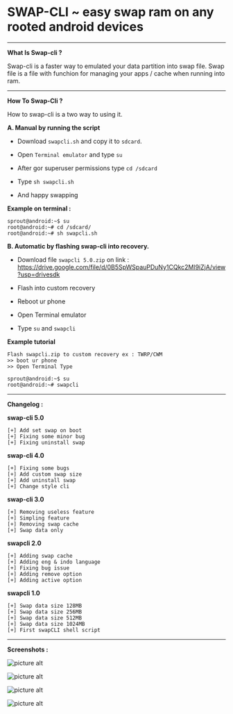 # SWAP-CLI ~ easy swap ram on any rooted android devices #

----

__What Is Swap-cli ?__

Swap-cli is a faster way to emulated your data partition into swap file. Swap file is a file with funchion for managing your apps / cache when running into ram.

----

__How To Swap-Cli ?__

How to swap-cli is a two way to using it.

__A. Manual by running the script__

- Download `swapcli.sh` and copy it to `sdcard`.

- Open `Terminal emulator` and type `su`

- After gor superuser permissions type `cd /sdcard`

- Type `sh swapcli.sh`

- And happy swapping

__Example on terminal :__

```
sprout@android:~$ su
root@android:~# cd /sdcard/
root@android:~# sh swapcli.sh
```

__B. Automatic by flashing swap-cli into recovery.__

- Download file `swapcli 5.0.zip` on link : <https://drive.google.com/file/d/0B5SpWSpauPDuNy1CQkc2Ml9iZjA/view?usp=drivesdk>

- Flash into custom recovery

- Reboot ur phone

- Open Terminal emulator

- Type `su` and `swapcli`

__Example tutorial__

```
Flash swapcli.zip to custom recovery ex : TWRP/CWM
>> boot ur phone
>> Open Terminal Type

sprout@android:~$ su
root@android:~# swapcli
```

----

__Changelog :__

__swap-cli 5.0__

```
[+] Add set swap on boot
[+] Fixing some minor bug
[+] Fixing uninstall swap
```

__swap-cli 4.0__

```
[+] Fixing some bugs 
[+] Add custom swap size 
[+] Add uninstall swap 
[+] Change style cli
```

__swap-cli 3.0__
```
[+] Removing useless feature 
[+] Simpling feature 
[+] Removing swap cache
[+] Swap data only
```

__swapcli 2.0__
```
[+] Adding swap cache 
[+] Adding eng & indo language 
[+] Fixing bug issue 
[+] Adding remove option 
[+] Adding active option 
```

__swapcli 1.0__
```
[+] Swap data size 128MB 
[+] Swap data size 256MB 
[+] Swap data size 512MB 
[+] Swap data size 1024MB 
[+] First swapCLI shell script
```

----

__Screenshots :__

![picture alt](ss1.png "Title is optional")

![picture alt](ss2.png "Title is optional")

![picture alt](ss3.png "Title is optional")

![picture alt](ss4.png "Title is optional")
